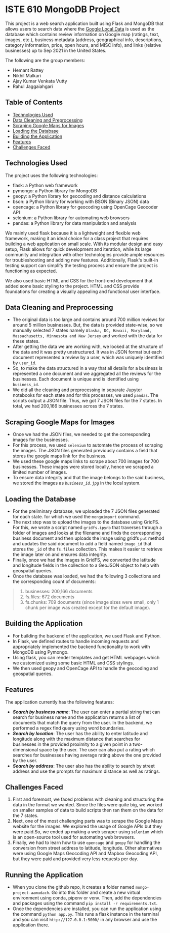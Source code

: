 # ISTE 610 MongoDB Project

This project is a web search application built using Flask and MongoDB that allows users to search data where the [Google Local Data](https://jiachengli1995.github.io/google/index.html) is used as the database which contains review information on Google map (ratings, text, images, etc.), business metadata (address, geographical info, descriptions, category information, price, open hours, and MISC info), and links (relative businesses) up to Sep 2021 in the United States.

The following are the group members:

* Hemant Rattey
* Nikhil Malkari
* Ajay Kumar Venkata Vutty
* Rahul Jaggaiahgari

## Table of Contents

* [Technologies Used](#technologies-used)
* [Data Cleaning and Preprocessing](#Data-Cleaning-and-Preprocessing)
* [Scraping Google Maps for Images](#Scraping-Google-Maps-for-Images)
* [Loading the Database](#Loading-the-Database)
* [Building the Application](#Building-the-Application)
* [Features](#Features)
* [Challenges Faced](#Challenges-Faced)

## Technologies Used

The project uses the following technologies:

- flask: a Python web framework
- pymongo: a Python library for MongoDB
- geopy: a Python library for geocoding and distance calculations
- bson: a Python library for working with BSON (Binary JSON) data
- opencage: a Python library for geocoding using OpenCage Geocoder API
- selenium: a Python library for automating web browsers
- pandas: a Python library for data manipulation and analysis

We mainly used flask because it is a lightweight and flexible web framework, making it an ideal choice for a class project that requires building a web application on small scale. With its modular design and easy setup, Flask allows for quick development and iteration, while its large community and integration with other technologies provide ample resources for troubleshooting and adding new features. Additionally, Flask's built-in testing support can simplify the testing process and ensure the project is functioning as expected.

We also used basic HTML and CSS for the front-end development that added some basic styling to the project. HTML and CSS provide foundations for creating a visually appealing and functional user interface.

## Data Cleaning and Preprocessing

- The original data is too large and contains around 700 million reviews for around 5 million businesses. But, the data is provided state-wise, so we manually selected 7 states namely `Alaska, DC, Hawaii, Maryland, Massachusetts, Minnesota and New Jersey` and worked with the data for these states.
- After getting the data we are working with, we looked at the structure of the data and it was pretty unstructured. It was in JSON format but each document represented a review by a user, which was uniquely identified by `user_id`.
- So, to make the data structured in a way that all details for a business is represented a one document and we aggregated all the reviews for the businesses. Each document is unique and is identified using `business_id`.
- We did all the cleaning and preprocessing in separate Jupyter notebooks for each state and for this processes, we used `pandas`. The scripts output a JSON file. Thus, we got 7 JSON files for the 7 states. In total, we had 200,166 businesses across the 7 states.

## Scraping Google Maps for Images

- Once we had the JSON files, we needed to get the corresponding images for the businesses.
- For this process, we used `selenium` to automate the process of scraping the images. The JSON files generated previously contains a field that stores the google maps link for the business.
- We used these google maps links to scrape about 700 images for 700 businesses. These images were stored locally, hence we scraped a limited number of images.
- To ensure data integrity and that the image belongs to the said business, we stored the images as *`business_id.jpg`* in the local system.

## Loading the Database

- For the preliminary database, we uploaded the 7 JSON files generated for each state. for which we used the `mongoimport` command.
- The next step was to upload the images to the database using GridFS. For this, we wrote a script named `gridfs.ipynb` that traverses through a folder of images and looks at the filename and finds the corresponding business document and then uploads the image using gridfs `put` method and updates the said document to add a field named `image_id` that stores the `_id` of the `fs.files` collection. This makes it easier to retrieve the image later on and ensures data integrity.
- Finally, once we had the images in GridFS, we converted the latitude and longitude fields in the collection to a GeoJSON object to help with geospatial queries.
- Once the database was loaded, we had the following 3 collections and the corresponding count of documents:

> 1. businesses: 200,166 documents
> 2. fs.files: 672 documents
> 3. fs.chunks: 709 documents (since image sizes were small, only 1 chunk per image was created except for the default image).

## Building the Application

- For building the backend of the application, we used Flask and Python.
- In Flask, we defined routes to handle incoming requests and appropriately implemented the backend functionality to work with MongoDB using Pymongo.
- Using flask, you can render templates and get HTML webpages which we customized using some basic HTML and CSS stylings.
- We then used geopy and OpenCage API to handle the geocoding and geospatial queries.

## Features

The application currently has the following features:

- ***Search by business name***: The user can enter a partial string that can search for business name and the application returns a list of documents that match the query from the user. In the backend, we performed a regex find query using word boundaries.
- ***Search by location***: The user has the ability to enter latitude and longitude along with the maximum distance that searches for businesses in the provided proximity to a given point in a two-dimensional space by the user. The user can also put a rating which searches for businesses having average rating above the one provided by the user.
- ***Search by address***: The user also has the ability to search by street address and use the prompts for maximum distance as well as ratings.

## Challenges Faced

1. First and foremost, we faced problems with cleaning and structuring the data in the format we wanted. Since the files were quite big, we worked on smaller samples of data to build scripts then ran them on the data for the 7 states.
1. Next, one of the most challenging parts was to scrape the Google Maps website for the images. We explored the usage of Google APIs but they were paid.So, we ended up making a web scraper using `selenium` which is an open-source tool used for automating web browsers.
1. Finally, we had to learn how to use `opencage` and `geopy` for handling the conversion from street address to latitude, longitude. Other alternatives were using Google Maps Geocoding API and Mapbox Geocoding API, but they were paid and provided very less requests per day.

## Running the Application

- When you clone the github repo, it creates a folder named `mongo-project-aamudach`. Go into this folder and create a new virtual environment using conda, pipenv or venv. Then, add the dependencies and packages using the command `pip install -r requirements.txt`.
- Once the dependencies are installed, you can run the application using the command `python app.py`. This runs a flask instance in the terminal and you can visit `http://127.0.0.1:5000/` in any browser and use the application there.
